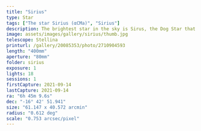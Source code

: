 ```yaml
---
title: "Sirius"
type: Star
tags: ["The star Sirius (αCMa)", "Sirius"]
description: The brightest star in the sky is Sirus, the Dog Star that brings on the Dog Days. It is actually a binar with a white dwarf that orbits every 50 years.
image: assets/images/gallery/sirius/thumb.jpg
telescope: Stellina
printurl: /gallery/20085353/photo/2710904593
length: "400mm"
aperture: "80mm"
folder: sirius
exposure: 1
lights: 18
sessions: 1
firstCapture: 2021-09-14 
lastCapture: 2021-09-14
ra: "6h 45m 9.6s"
dec: "-16° 42' 51.941"
size: "61.147 x 40.572 arcmin"
radius: "0.612 deg"
scale: "0.753 arcsec/pixel"
---
```

